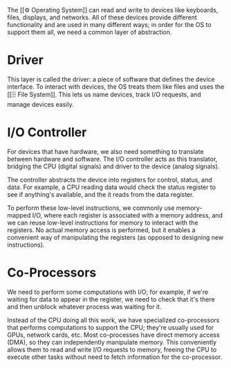 The [[⚙️ Operating System]] can read and write to devices like keyboards, files, displays, and networks. All of these devices provide different functionality and are used in many different ways; in order for the OS to support them all, we need a common layer of abstraction.

# Driver
This layer is called the driver: a piece of software that defines the device interface. To interact with devices, the OS treats them like files and uses the [[🗄️ File System]]. This lets us name devices, track I/O requests, and manage devices easily.

# I/O Controller
For devices that have hardware, we also need something to translate between hardware and software. The I/O controller acts as this translator, bridging the CPU (digital signals) and driver to the device (analog signals).

The controller abstracts the device into registers for control, status, and data. For example, a CPU reading data would check the status register to see if anything's available, and the it reads from the data register.

To perform these low-level instructions, we commonly use memory-mapped I/O, where each register is associated with a memory address, and we can reuse low-level instructions for memory to interact with the registers. No actual memory access is performed, but it enables a convenient way of manipulating the registers (as opposed to designing new instructions).

# Co-Processors
We need to perform some computations with I/O; for example, if we're waiting for data to appear in the register, we need to check that it's there and then unblock whatever process was waiting for it.

Instead of the CPU doing all this work, we have specialized co-processors that performs computations to support the CPU; they're usually used for GPUs, network cards, etc. Most co-processes have direct memory access (DMA), so they can independently manipulate memory. This conveniently allows them to read and write I/O requests to memory, freeing the CPU to execute other tasks without need to fetch information for the co-processor.